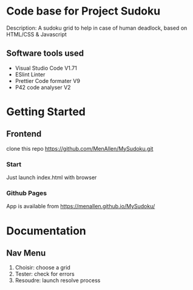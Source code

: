 # Code base for Project Sudoku
Description: A sudoku grid to help in case of human deadlock, based on HTML/CSS & Javascript

## Software tools used
 - Visual Studio Code V1.71
 - ESlint Linter
 - Prettier Code formater V9
 - P42 code analyser V2

# Getting Started

## Frontend
clone this repo https://github.com/MenAllen/MySudoku.git
### Start
Just launch index.html with browser
### Github Pages
App is available from https://menallen.github.io/MySudoku/

# Documentation

## Nav Menu
1) Choisir: choose a grid
2) Tester: check for errors
3) Resoudre: launch resolve process